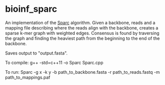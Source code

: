 # bioinf_sparc
An implementation of the [Sparc](https://peerj.com/articles/2016.pdf) algorithm.
Given a backbone, reads and a mapping file describing where the reads align with the backbone, creates a sparse k-mer graph with weighted edges. Consensus is found by traversing the graph and finding the heaviest path from the beginning to the end of the backbone.

Saves output to "output.fasta".

To compile:
g++ -std=c++11 -o Sparc Sparc.cpp

To run:
Sparc -g x -k y -b path_to_backbone.fasta -r path_to_reads.fastq  -m path_to_mappings.paf 
